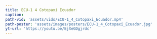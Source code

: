 ```yaml
---
title: ECU-1 4 Cotopaxi Ecuador
caption:
path-vid: 'assets/vids/ECU-1_4_Cotopaxi_Ecuador.mp4'
path-poster: 'assets/images/posters/ECU-1_4_Cotopaxi_Ecuador.jpg'
yt-url: 'https://youtu.be/EjXeGDgjrdc'
---
```

